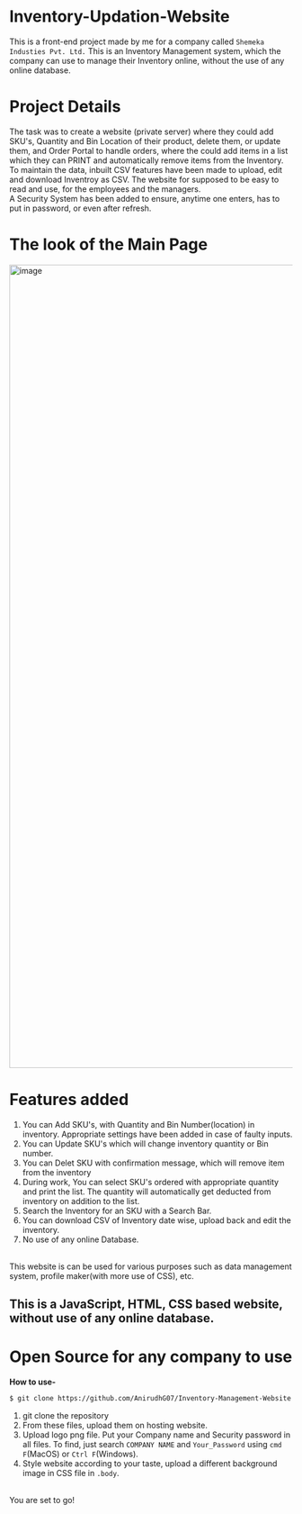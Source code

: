 # Inventory-Updation-Website
This is a front-end project made by me for a company called `Shemeka Industies Pvt. Ltd.` This is an Inventory Management system, which the company can use to manage their Inventory online, without the use of any online database.
# Project Details
The task was to create a website (private server) where they could add SKU's, Quantity and Bin Location of their product, delete them, or update them, and Order Portal to handle orders, where the could add items in a list which they can PRINT and automatically remove items from the Inventory.<br>
To maintain the data, inbuilt CSV features have been made to upload, edit and download Inventroy as CSV. The website for supposed to be easy to read and use, for the employees and the managers.
<br> 
A Security System has been added to ensure, anytime one enters, has to put in password, or even after refresh.
<br>
# The look of the Main Page

<img width="1427" alt="image" src="https://github.com/AnirudhG07/Inventory-Management-Website/assets/146579014/002ad977-c2f9-4dad-a576-955c1523f772">


# Features added
1) You can Add SKU's, with Quantity and Bin Number(location) in inventory. Appropriate settings have been added in case of faulty inputs. <br>
2) You can Update SKU's which will change inventory quantity or Bin number.<br>
3) You can Delet SKU with confirmation message, which will remove item from the inventory<br>
4) During work, You can select SKU's ordered with appropriate quantity and print the list. The quantity will automatically get deducted from inventory on addition to the list.<br>
5) Search the Inventory for an SKU with a Search Bar.<br>
6) You can download CSV of Inventory date wise, upload back and edit the inventory.
7) No use of any online Database.
<br>
This website is can be used for various purposes such as data management system, profile maker(with more use of CSS), etc.

## This is a JavaScript, HTML, CSS based website, without use of any online database.
# Open Source for any company to use

**How to use-**

```bash
$ git clone https://github.com/AnirudhG07/Inventory-Management-Website.git
```
1) git clone the repository<br>
2) From these files, upload them on hosting website. <br>
3) Upload logo png file. Put your Company name and Security password in all files. To find, just search `COMPANY NAME` and `Your_Password`  using `cmd F`(MacOS) or `Ctrl F`(Windows).<br>
4) Style website according to your taste, upload a different background image in CSS file in `.body`.
<br>
You are set to go! 

